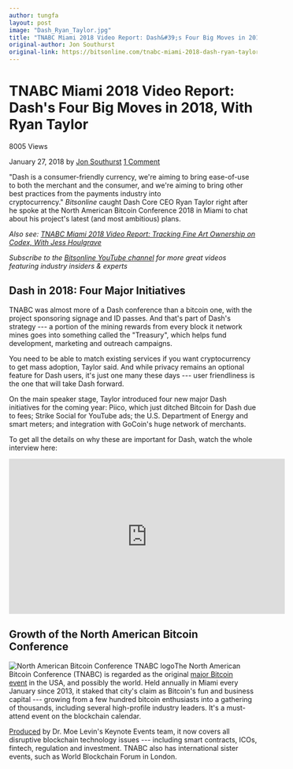 ```yaml
---
author: tungfa
layout: post
image: "Dash_Ryan_Taylor.jpg"
title: "TNABC Miami 2018 Video Report: Dash&#39;s Four Big Moves in 2018, With Ryan Taylor"
original-author: Jon Southurst
original-link: https://bitsonline.com/tnabc-miami-2018-dash-ryan-taylor/
---
```


TNABC Miami 2018 Video Report: Dash's Four Big Moves in 2018, With Ryan Taylor
==============================================================================

8005 Views

January 27, 2018 by [Jon Southurst](https://bitsonline.com/author/jon-southurst/) [1 Comment](https://bitsonline.com/tnabc-miami-2018-dash-ryan-taylor/#disqus_thread)

"Dash is a consumer-friendly currency, we're aiming to bring ease-of-use to both the merchant and the consumer, and we're aiming to bring other best practices from the payments industry into cryptocurrency." *Bitsonline* caught Dash Core CEO Ryan Taylor right after he spoke at the North American Bitcoin Conference 2018 in Miami to chat about his project's latest (and most ambitious) plans.

*Also see: [TNABC Miami 2018 Video Report: Tracking Fine Art Ownership on Codex, With Jess Houlgrave](https://bitsonline.com/tnabc-miami-2018-codex-houlgrave/)*

*Subscribe to the [Bitsonline YouTube channel](https://www.youtube.com/user/Coinbrief/videos) for more great videos featuring industry insiders & experts*

Dash in 2018: Four Major Initiatives
------------------------------------

TNABC was almost more of a Dash conference than a bitcoin one, with the project sponsoring signage and ID passes. And that's part of Dash's strategy --- a portion of the mining rewards from every block it network mines goes into something called the "Treasury", which helps fund development, marketing and outreach campaigns.

You need to be able to match existing services if you want cryptocurrency to get mass adoption, Taylor said. And while privacy remains an optional feature for Dash users, it's just one many these days --- user friendliness is the one that will take Dash forward.

On the main speaker stage, Taylor introduced four new major Dash initiatives for the coming year: Piico, which just ditched Bitcoin for Dash due to fees; Strike Social for YouTube ads; the U.S. Department of Energy and smart meters; and integration with GoCoin's huge network of merchants.

To get all the details on why these are important for Dash, watch the whole interview here:

<iframe width="560" height="315" src="https://www.youtube.com/embed/ftS1aQ4Anaw" frameborder="0" allow="autoplay; encrypted-media" allowfullscreen></iframe>


Growth of the North American Bitcoin Conference
-----------------------------------------------

![North American Bitcoin Conference TNABC logo](https://bitsonline.com/wp-content/uploads/2018/01/TNABC_logo_small.png)The North American Bitcoin Conference (TNABC) is regarded as the original [major Bitcoin event](https://btcmiami.com/) in the USA, and possibly the world. Held annually in Miami every January since 2013, it staked that city's claim as Bitcoin's fun and business capital --- growing from a few hundred bitcoin enthusiasts into a gathering of thousands, including several high-profile industry leaders. It's a must-attend event on the blockchain calendar.

[Produced](https://btcmiami.com/team/) by Dr. Moe Levin's Keynote Events team, it now covers all disruptive blockchain technology issues --- including smart contracts, ICOs, fintech, regulation and investment. TNABC also has international sister events, such as World Blockchain Forum in London.
